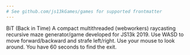 ```yaml
---
# See github.com/js13kGames/games for supported frontmatter
---
```

BiT (Back in Time)
A compact multithreaded (webworkers) raycasting recursive maze generator/game developed for JS13k 2019.
Use WASD to move forward/backward and strafe left/right.
Use your mouse to look around.
You have 60 seconds to find the exit.